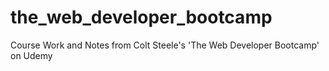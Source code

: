 # the_web_developer_bootcamp
Course Work and Notes from Colt Steele's 'The Web Developer Bootcamp' on Udemy
